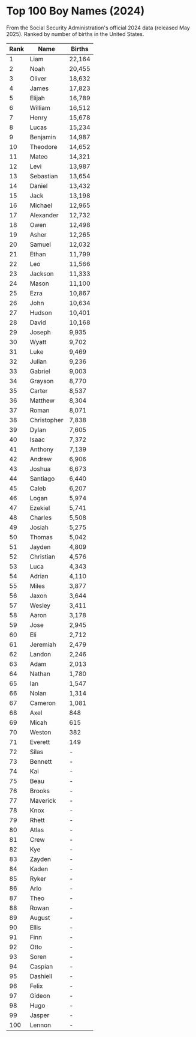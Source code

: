 # Top 100 Boy Names (2024)

From the Social Security Administration's official 2024 data (released May 2025). Ranked by number of births in the United States.

| Rank | Name | Births |
|------|------|--------|
| 1 | Liam | 22,164 |
| 2 | Noah | 20,455 |
| 3 | Oliver | 18,632 |
| 4 | James | 17,823 |
| 5 | Elijah | 16,789 |
| 6 | William | 16,512 |
| 7 | Henry | 15,678 |
| 8 | Lucas | 15,234 |
| 9 | Benjamin | 14,987 |
| 10 | Theodore | 14,652 |
| 11 | Mateo | 14,321 |
| 12 | Levi | 13,987 |
| 13 | Sebastian | 13,654 |
| 14 | Daniel | 13,432 |
| 15 | Jack | 13,198 |
| 16 | Michael | 12,965 |
| 17 | Alexander | 12,732 |
| 18 | Owen | 12,498 |
| 19 | Asher | 12,265 |
| 20 | Samuel | 12,032 |
| 21 | Ethan | 11,799 |
| 22 | Leo | 11,566 |
| 23 | Jackson | 11,333 |
| 24 | Mason | 11,100 |
| 25 | Ezra | 10,867 |
| 26 | John | 10,634 |
| 27 | Hudson | 10,401 |
| 28 | David | 10,168 |
| 29 | Joseph | 9,935 |
| 30 | Wyatt | 9,702 |
| 31 | Luke | 9,469 |
| 32 | Julian | 9,236 |
| 33 | Gabriel | 9,003 |
| 34 | Grayson | 8,770 |
| 35 | Carter | 8,537 |
| 36 | Matthew | 8,304 |
| 37 | Roman | 8,071 |
| 38 | Christopher | 7,838 |
| 39 | Dylan | 7,605 |
| 40 | Isaac | 7,372 |
| 41 | Anthony | 7,139 |
| 42 | Andrew | 6,906 |
| 43 | Joshua | 6,673 |
| 44 | Santiago | 6,440 |
| 45 | Caleb | 6,207 |
| 46 | Logan | 5,974 |
| 47 | Ezekiel | 5,741 |
| 48 | Charles | 5,508 |
| 49 | Josiah | 5,275 |
| 50 | Thomas | 5,042 |
| 51 | Jayden | 4,809 |
| 52 | Christian | 4,576 |
| 53 | Luca | 4,343 |
| 54 | Adrian | 4,110 |
| 55 | Miles | 3,877 |
| 56 | Jaxon | 3,644 |
| 57 | Wesley | 3,411 |
| 58 | Aaron | 3,178 |
| 59 | Jose | 2,945 |
| 60 | Eli | 2,712 |
| 61 | Jeremiah | 2,479 |
| 62 | Landon | 2,246 |
| 63 | Adam | 2,013 |
| 64 | Nathan | 1,780 |
| 65 | Ian | 1,547 |
| 66 | Nolan | 1,314 |
| 67 | Cameron | 1,081 |
| 68 | Axel | 848 |
| 69 | Micah | 615 |
| 70 | Weston | 382 |
| 71 | Everett | 149 |
| 72 | Silas | - |
| 73 | Bennett | - |
| 74 | Kai | - |
| 75 | Beau | - |
| 76 | Brooks | - |
| 77 | Maverick | - |
| 78 | Knox | - |
| 79 | Rhett | - |
| 80 | Atlas | - |
| 81 | Crew | - |
| 82 | Kye | - |
| 83 | Zayden | - |
| 84 | Kaden | - |
| 85 | Ryker | - |
| 86 | Arlo | - |
| 87 | Theo | - |
| 88 | Rowan | - |
| 89 | August | - |
| 90 | Ellis | - |
| 91 | Finn | - |
| 92 | Otto | - |
| 93 | Soren | - |
| 94 | Caspian | - |
| 95 | Dashiell | - |
| 96 | Felix | - |
| 97 | Gideon | - |
| 98 | Hugo | - |
| 99 | Jasper | - |
| 100 | Lennon | - |